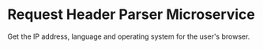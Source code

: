 Request Header Parser Microservice
=========================

Get the IP address, language and operating system for the user's browser.
